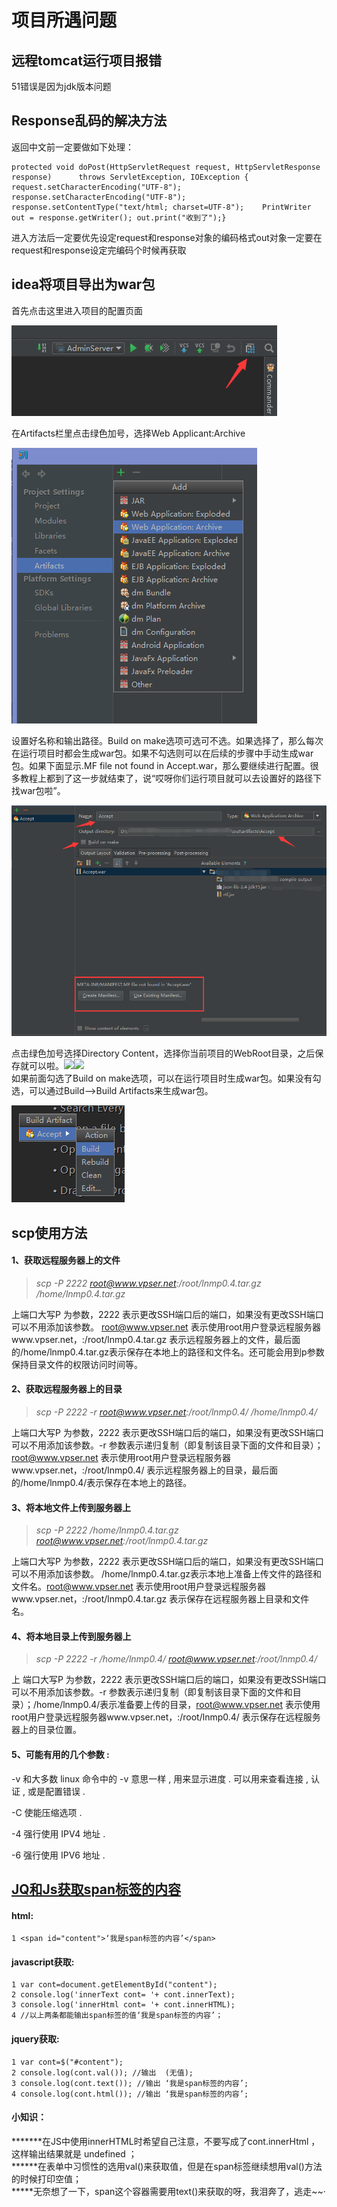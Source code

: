 # 项目所遇问题

## 远程tomcat运行项目报错

51错误是因为jdk版本问题

## Response乱码的解决方法

返回中文前一定要做如下处理：

```text
protected void doPost(HttpServletRequest request, HttpServletResponse response)      throws ServletException, IOException {	request.setCharacterEncoding("UTF-8");	response.setCharacterEncoding("UTF-8");	response.setContentType("text/html; charset=UTF-8");	PrintWriter out = response.getWriter();	out.print("收到了");}
```

进入方法后一定要优先设定request和response对象的编码格式out对象一定要在request和response设定完编码个时候再获取  


## idea将项目导出为war包

首先点击这里进入项目的配置页面

![](../../.gitbook/assets/image%20%2831%29.png)

  
在Artifacts栏里点击绿色加号，选择Web Applicant:Archive

![](../../.gitbook/assets/image%20%28201%29.png)

  
设置好名称和输出路径。Build on make选项可选可不选。如果选择了，那么每次在运行项目时都会生成war包。如果不勾选则可以在后续的步骤中手动生成war包。如果下面显示.MF file not found in Accept.war，那么要继续进行配置。很多教程上都到了这一步就结束了，说“哎呀你们运行项目就可以去设置好的路径下找war包啦”。

![](../../.gitbook/assets/image%20%28107%29.png)

  
点击绿色加号选择Directory Content，选择你当前项目的WebRoot目录，之后保存就可以啦。![](https://img-blog.csdn.net/20161119171221283)![](https://img-blog.csdn.net/20161119171227781)  
如果前面勾选了Build on make选项，可以在运行项目时生成war包。如果没有勾选，可以通过Build--&gt;Build Artifacts来生成war包。

![](../../.gitbook/assets/image%20%2888%29.png)

## scp使用方法

#### 1、获取远程服务器上的文件

> _scp -P 2222 root@www.vpser.net:/root/lnmp0.4.tar.gz /home/lnmp0.4.tar.gz_

上端口大写P 为参数，2222 表示更改SSH端口后的端口，如果没有更改SSH端口可以不用添加该参数。 root@www.vpser.net 表示使用root用户登录远程服务器www.vpser.net，:/root/lnmp0.4.tar.gz 表示远程服务器上的文件，最后面的/home/lnmp0.4.tar.gz表示保存在本地上的路径和文件名。还可能会用到p参数保持目录文件的权限访问时间等。

#### 2、获取远程服务器上的目录

> _scp -P 2222 -r root@www.vpser.net:/root/lnmp0.4/ /home/lnmp0.4/_

上端口大写P 为参数，2222 表示更改SSH端口后的端口，如果没有更改SSH端口可以不用添加该参数。-r 参数表示递归复制（即复制该目录下面的文件和目录）；root@www.vpser.net 表示使用root用户登录远程服务器www.vpser.net，:/root/lnmp0.4/ 表示远程服务器上的目录，最后面的/home/lnmp0.4/表示保存在本地上的路径。

#### 3、将本地文件上传到服务器上

> _scp -P 2222 /home/lnmp0.4.tar.gz root@www.vpser.net:/root/lnmp0.4.tar.gz_

上端口大写P 为参数，2222 表示更改SSH端口后的端口，如果没有更改SSH端口可以不用添加该参数。 /home/lnmp0.4.tar.gz表示本地上准备上传文件的路径和文件名。root@www.vpser.net 表示使用root用户登录远程服务器www.vpser.net，:/root/lnmp0.4.tar.gz 表示保存在远程服务器上目录和文件名。

#### 4、将本地目录上传到服务器上

> _scp -P 2222 -r /home/lnmp0.4/ root@www.vpser.net:/root/lnmp0.4/_

上 端口大写P 为参数，2222 表示更改SSH端口后的端口，如果没有更改SSH端口可以不用添加该参数。-r 参数表示递归复制（即复制该目录下面的文件和目录）；/home/lnmp0.4/表示准备要上传的目录，root@www.vpser.net 表示使用root用户登录远程服务器www.vpser.net，:/root/lnmp0.4/ 表示保存在远程服务器上的目录位置。

#### 5、可能有用的几个参数 :

-v 和大多数 linux 命令中的 -v 意思一样 , 用来显示进度 . 可以用来查看连接 , 认证 , 或是配置错误 .

-C 使能压缩选项 .

-4 强行使用 IPV4 地址 .

-6 强行使用 IPV6 地址 .

## [JQ和Js获取span标签的内容](https://www.cnblogs.com/anniey/p/6439021.html)

#### html:

```text
1 <span id="content">‘我是span标签的内容’</span>
```

#### javascript获取:

```text
1 var cont=document.getElementById("content");
2 console.log('innerText cont= '+ cont.innerText); 
3 console.log('innerHtml cont= '+ cont.innerHTML); 
4 //以上两条都能输出span标签的值‘我是span标签的内容’；
```

#### jquery获取:

```text
1 var cont=$("#content");
2 console.log(cont.val()); //输出  (无值);
3 console.log(cont.text()); //输出 ‘我是span标签的内容’;
4 console.log(cont.html()); //输出 ‘我是span标签的内容’;
```

#### 小知识：

**\*\*\***在JS中使用innerHTML时希望自己注意，不要写成了cont.innerHtml ，这样输出结果就是 undefined ；  
**\*\***在表单中习惯性的选用val\(\)来获取值，但是在span标签继续想用val\(\)方法的时候打印空值；  
**\***无奈想了一下，span这个容器需要用text\(\)来获取的呀，我泪奔了，逃走~~·

